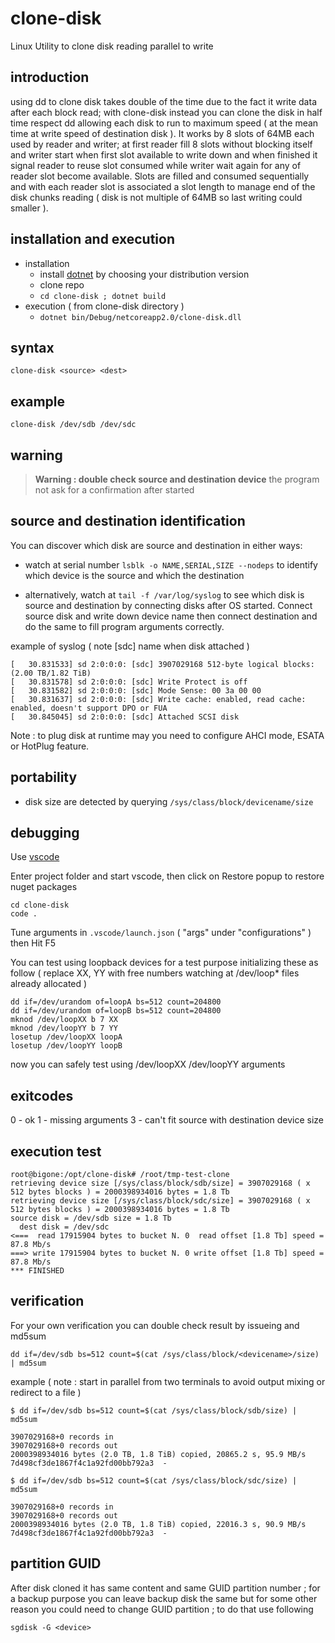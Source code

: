 # clone-disk
Linux Utility to clone disk reading parallel to write

## introduction

using dd to clone disk takes double of the time due to the fact it write data after each block read; with clone-disk instead  you can clone the disk in half time respect dd allowing each disk to run to maximum speed ( at the mean time at write speed of destination disk ).
It works by 8 slots of 64MB each used by reader and writer; at first reader fill 8 slots without blocking itself and writer start when first slot available to write down and when finished it signal reader to reuse slot consumed while writer wait again for any of reader slot become available.
Slots are filled and consumed sequentially and with each reader slot is associated a slot length to manage end of the disk chunks reading ( disk is not multiple of 64MB so last writing could smaller ).

## installation and execution

- installation
  - install [dotnet](https://www.microsoft.com/net/learn/get-started-with-dotnet-tutorial) by choosing your distribution version
  - clone repo
  - `cd clone-disk ; dotnet build`
- execution ( from clone-disk directory )
  - `dotnet bin/Debug/netcoreapp2.0/clone-disk.dll`

## syntax

```
clone-disk <source> <dest>
```

## example

```
clone-disk /dev/sdb /dev/sdc
```

## warning

> **Warning : double check source and destination device** the program not ask for a confirmation after started

## source and destination identification

You can discover which disk are source and destination in either ways:

- watch at serial number `lsblk -o NAME,SERIAL,SIZE --nodeps` to identify which device is the source and which the destination

- alternatively, watch at `tail -f /var/log/syslog` to see which disk is source and destination by connecting disks after OS started. Connect source disk and write down device name then connect destination and do the same to fill program arguments correctly.

example of syslog ( note [sdc] name when disk attached )

```
[   30.831533] sd 2:0:0:0: [sdc] 3907029168 512-byte logical blocks: (2.00 TB/1.82 TiB)
[   30.831578] sd 2:0:0:0: [sdc] Write Protect is off
[   30.831582] sd 2:0:0:0: [sdc] Mode Sense: 00 3a 00 00
[   30.831637] sd 2:0:0:0: [sdc] Write cache: enabled, read cache: enabled, doesn't support DPO or FUA
[   30.845045] sd 2:0:0:0: [sdc] Attached SCSI disk
```

Note : to plug disk at runtime may you need to configure AHCI mode, ESATA or HotPlug feature.

## portability

- disk size are detected by querying `/sys/class/block/devicename/size`

## debugging

Use [vscode](https://code.visualstudio.com/)

Enter project folder and start vscode, then click on Restore popup to restore nuget packages
```
cd clone-disk
code .
```

Tune arguments in `.vscode/launch.json` ( "args" under "configurations" ) then Hit F5

You can test using loopback devices for a test purpose initializing these as follow ( replace XX, YY with free numbers watching at /dev/loop* files already allocated )

```
dd if=/dev/urandom of=loopA bs=512 count=204800
dd if=/dev/urandom of=loopB bs=512 count=204800
mknod /dev/loopXX b 7 XX
mknod /dev/loopYY b 7 YY
losetup /dev/loopXX loopA
losetup /dev/loopYY loopB
```

now you can safely test using /dev/loopXX /dev/loopYY arguments

## exitcodes

0 - ok
1 - missing arguments
3 - can't fit source with destination device size

## execution test
```
root@bigone:/opt/clone-disk# /root/tmp-test-clone 
retrieving device size [/sys/class/block/sdb/size] = 3907029168 ( x 512 bytes blocks ) = 2000398934016 bytes = 1.8 Tb
retrieving device size [/sys/class/block/sdc/size] = 3907029168 ( x 512 bytes blocks ) = 2000398934016 bytes = 1.8 Tb
source disk = /dev/sdb size = 1.8 Tb
  dest disk = /dev/sdc
<===  read 17915904 bytes to bucket N. 0  read offset [1.8 Tb] speed =   87.8 Mb/s
===> write 17915904 bytes to bucket N. 0 write offset [1.8 Tb] speed =   87.8 Mb/s
*** FINISHED
```

## verification

For your own verification you can double check result by issueing and md5sum

```
dd if=/dev/sdb bs=512 count=$(cat /sys/class/block/<devicename>/size) | md5sum
```

example ( note : start in parallel from two terminals to avoid output mixing or redirect to a file )

```
$ dd if=/dev/sdb bs=512 count=$(cat /sys/class/block/sdb/size) | md5sum

3907029168+0 records in
3907029168+0 records out
2000398934016 bytes (2.0 TB, 1.8 TiB) copied, 20865.2 s, 95.9 MB/s
7d498cf3de1867f4c1a92fd00bb792a3  -

$ dd if=/dev/sdb bs=512 count=$(cat /sys/class/block/sdc/size) | md5sum

3907029168+0 records in
3907029168+0 records out
2000398934016 bytes (2.0 TB, 1.8 TiB) copied, 22016.3 s, 90.9 MB/s
7d498cf3de1867f4c1a92fd00bb792a3  -
```

## partition GUID

After disk cloned it has same content and same GUID partition number ; for a backup purpose you can leave backup disk the same but for some other reason you could need to change GUID partition ; to do that use following

```
sgdisk -G <device>
```
